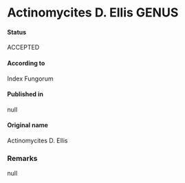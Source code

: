 # Actinomycites D. Ellis GENUS

#### Status
ACCEPTED

#### According to
Index Fungorum

#### Published in
null

#### Original name
Actinomycites D. Ellis

### Remarks
null